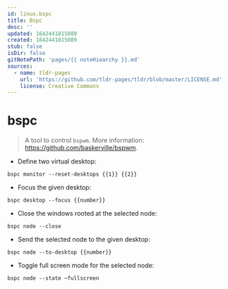 ```yaml
---
id: linux.bspc
title: Bspc
desc: ''
updated: 1642441815089
created: 1642441815089
stub: false
isDir: false
gitNotePath: 'pages/{{ noteHiearchy }}.md'
sources:
  - name: tldr-pages
    url: 'https://github.com/tldr-pages/tldr/blob/master/LICENSE.md'
    license: Creative Commons
---
```

# bspc

> A tool to control `bspwm`.
> More information: <https://github.com/baskerville/bspwm>.

- Define two virtual desktop:

`bspc monitor --reset-desktops {{1}} {{2}}`

- Focus the given desktop:

`bspc desktop --focus {{number}}`

- Close the windows rooted at the selected node:

`bspc node --close`

- Send the selected node to the given desktop:

`bspc node --to-desktop {{number}}`

- Toggle full screen mode for the selected node:

`bspc node --state ~fullscreen`

